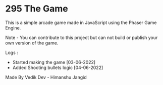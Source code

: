 # 295 The Game

This is a simple arcade game made in JavaScript using the Phaser Game Engine.

Note - You can contribute to this project but can not build or publish your own version of the game.


Logs : 
- Started making the game [03-06-2022]
- Added Shooting bullets logic [04-06-2022]

Made By Vedik Dev - Himanshu Jangid
